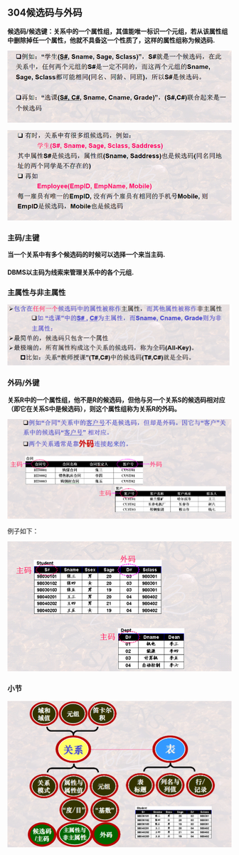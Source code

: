 ## 304候选码与外码

**候选码/候选键：关系中的一个属性组，其值能唯一标识一个元组，若从该属性组中删除掉任一个属性，他就不具备这一个性质了，这样的属性组称为候选码.**

![image-20201214213608687](304候选码与外码.assets/image-20201214213608687.png)

![image-20201214213734247](304候选码与外码.assets/image-20201214213734247.png)

### 主码/主键

**当一个关系中有多个候选码的时候可以选择一个来当主码.**

#### DBMS以主码为线索来管理关系中的各个元组.

### 主属性与非主属性

![image-20201214214200700](304候选码与外码.assets/image-20201214214200700.png)



### 外码/外键

**关系R中的一个属性组，他不是R的候选码，但他与另一个关系S的候选码相对应（即它在关系S中是候选码），则这个属性组称为关系R的外码。**

![image-20201214214537383](304候选码与外码.assets/image-20201214214537383.png)

例子如下：

![image-20201214214608574](304候选码与外码.assets/image-20201214214608574.png)

### 小节

![image-20201214214641861](304候选码与外码.assets/image-20201214214641861.png)